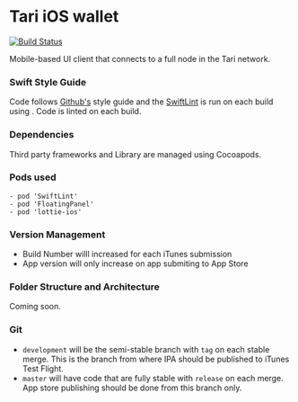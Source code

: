 Tari iOS wallet
===========================
[![Build Status](https://travis-ci.com/tari-project/wallet-ios.svg?branch=development)](https://travis-ci.com/tari-project/wallet-ios)

Mobile-based UI client that connects to a full node in the Tari network.

### Swift Style Guide

Code follows [Github's](https://github.com/github/swift-style-guide) style guide and the [SwiftLint](https://github.com/realm/SwiftLint) is run on each build using . Code is linted on each build.

### Dependencies

Third party frameworks and Library are managed using Cocoapods.

### Pods used 

    - pod 'SwiftLint'
    - pod 'FloatingPanel'
    - pod 'lottie-ios'

### Version Management

* Build Number willl increased for each iTunes submission
* App version will only increase on app submiting to App Store

### Folder Structure and Architecture

Coming soon.

### Git

- `development` will be the semi-stable branch with `tag` on each stable merge. This is the branch from where IPA should be published to iTunes Test Flight.
- `master` will have code that are fully stable with `release` on each merge. App store publishing should be done from this branch only.
